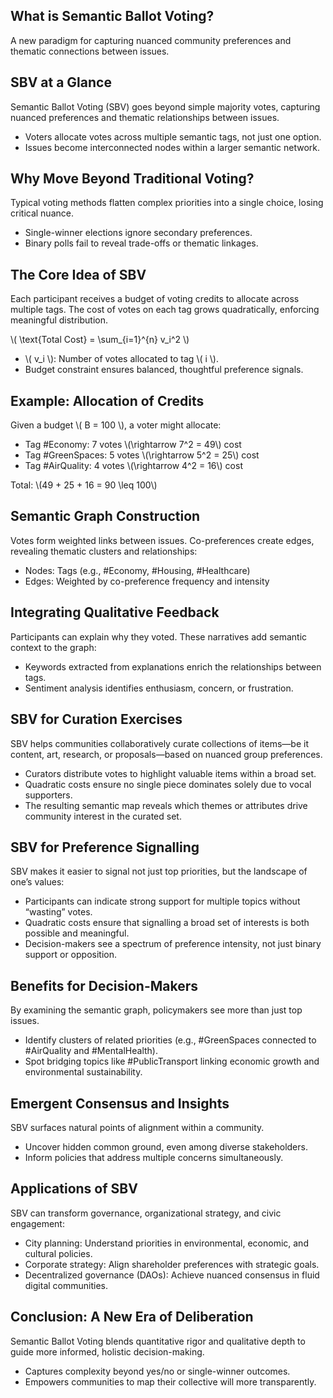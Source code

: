 <section>
  <h1>What is Semantic Ballot Voting?</h1>
  <p>A new paradigm for capturing nuanced community preferences and thematic connections between issues.</p>
</section>

<section>
  <h2>SBV at a Glance</h2>
  <p>Semantic Ballot Voting (SBV) goes beyond simple majority votes, capturing nuanced preferences and thematic relationships between issues.</p>
  <ul>
    <li>Voters allocate votes across multiple semantic tags, not just one option.</li>
    <li>Issues become interconnected nodes within a larger semantic network.</li>
  </ul>
</section>

<section>
  <h2>Why Move Beyond Traditional Voting?</h2>
  <p>Typical voting methods flatten complex priorities into a single choice, losing critical nuance.</p>
  <ul>
    <li>Single-winner elections ignore secondary preferences.</li>
    <li>Binary polls fail to reveal trade-offs or thematic linkages.</li>
  </ul>
</section>

<section>
  <h2>The Core Idea of SBV</h2>
  <p>Each participant receives a budget of voting credits to allocate across multiple tags. The cost of votes on each tag grows quadratically, enforcing meaningful distribution.</p>
  <p>\( \text{Total Cost} = \sum_{i=1}^{n} v_i^2 \)</p>
  <ul>
    <li>\( v_i \): Number of votes allocated to tag \( i \).</li>
    <li>Budget constraint ensures balanced, thoughtful preference signals.</li>
  </ul>
</section>

<section>
  <h2>Example: Allocation of Credits</h2>
  <p>Given a budget \( B = 100 \), a voter might allocate:</p>
  <ul>
    <li>Tag #Economy: 7 votes \(\rightarrow 7^2 = 49\) cost</li>
    <li>Tag #GreenSpaces: 5 votes \(\rightarrow 5^2 = 25\) cost</li>
    <li>Tag #AirQuality: 4 votes \(\rightarrow 4^2 = 16\) cost</li>
  </ul>
  <p>Total: \(49 + 25 + 16 = 90 \leq 100\)</p>
</section>

<section>
  <h2>Semantic Graph Construction</h2>
  <p>Votes form weighted links between issues. Co-preferences create edges, revealing thematic clusters and relationships:</p>
  <ul>
    <li>Nodes: Tags (e.g., #Economy, #Housing, #Healthcare)</li>
    <li>Edges: Weighted by co-preference frequency and intensity</li>
  </ul>
</section>

<section>
  <h2>Integrating Qualitative Feedback</h2>
  <p>Participants can explain why they voted. These narratives add semantic context to the graph:</p>
  <ul>
    <li>Keywords extracted from explanations enrich the relationships between tags.</li>
    <li>Sentiment analysis identifies enthusiasm, concern, or frustration.</li>
  </ul>
</section>

<section>
  <h2>SBV for Curation Exercises</h2>
  <p>SBV helps communities collaboratively curate collections of items—be it content, art, research, or proposals—based on nuanced group preferences.</p>
  <ul>
    <li>Curators distribute votes to highlight valuable items within a broad set.</li>
    <li>Quadratic costs ensure no single piece dominates solely due to vocal supporters.</li>
    <li>The resulting semantic map reveals which themes or attributes drive community interest in the curated set.</li>
  </ul>
</section>

<section>
  <h2>SBV for Preference Signalling</h2>
  <p>SBV makes it easier to signal not just top priorities, but the landscape of one’s values:</p>
  <ul>
    <li>Participants can indicate strong support for multiple topics without “wasting” votes.</li>
    <li>Quadratic costs ensure that signalling a broad set of interests is both possible and meaningful.</li>
    <li>Decision-makers see a spectrum of preference intensity, not just binary support or opposition.</li>
  </ul>
</section>

<section>
  <h2>Benefits for Decision-Makers</h2>
  <p>By examining the semantic graph, policymakers see more than just top issues.</p>
  <ul>
    <li>Identify clusters of related priorities (e.g., #GreenSpaces connected to #AirQuality and #MentalHealth).</li>
    <li>Spot bridging topics like #PublicTransport linking economic growth and environmental sustainability.</li>
  </ul>
</section>

<section>
  <h2>Emergent Consensus and Insights</h2>
  <p>SBV surfaces natural points of alignment within a community.</p>
  <ul>
    <li>Uncover hidden common ground, even among diverse stakeholders.</li>
    <li>Inform policies that address multiple concerns simultaneously.</li>
  </ul>
</section>

<section>
  <h2>Applications of SBV</h2>
  <p>SBV can transform governance, organizational strategy, and civic engagement:</p>
  <ul>
    <li>City planning: Understand priorities in environmental, economic, and cultural policies.</li>
    <li>Corporate strategy: Align shareholder preferences with strategic goals.</li>
    <li>Decentralized governance (DAOs): Achieve nuanced consensus in fluid digital communities.</li>
  </ul>
</section>

<section>
  <h2>Conclusion: A New Era of Deliberation</h2>
  <p>Semantic Ballot Voting blends quantitative rigor and qualitative depth to guide more informed, holistic decision-making.</p>
  <ul>
    <li>Captures complexity beyond yes/no or single-winner outcomes.</li>
    <li>Empowers communities to map their collective will more transparently.</li>
  </ul>
</section>
